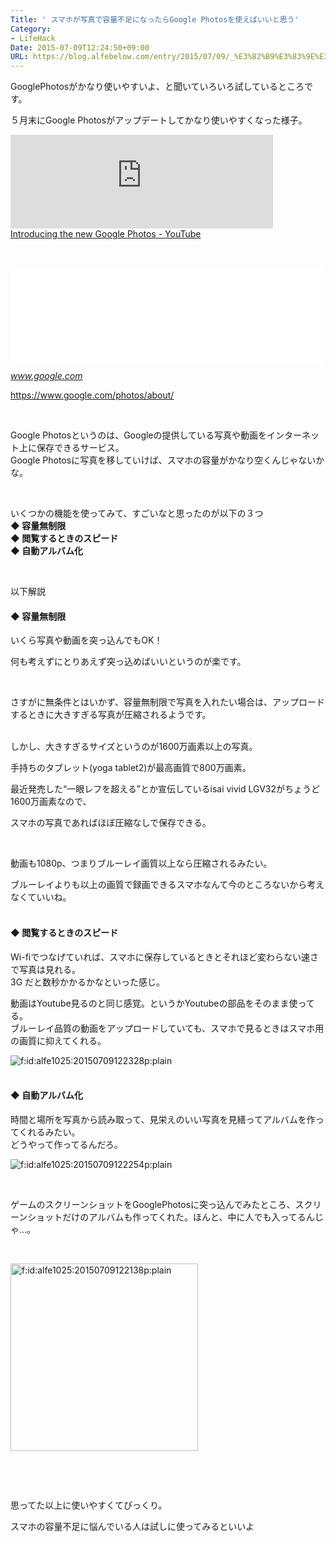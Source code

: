 ```yaml
---
Title: ' スマホが写真で容量不足になったらGoogle Photosを使えばいいと思う'
Category:
- LifeHack
Date: 2015-07-09T12:24:50+09:00
URL: https://blog.alfebelow.com/entry/2015/07/09/_%E3%82%B9%E3%83%9E%E3%83%9B%E3%81%8C%E5%86%99%E7%9C%9F%E3%81%A7%E5%AE%B9%E9%87%8F%E4%B8%8D%E8%B6%B3%E3%81%AB%E3%81%AA%E3%81%A3%E3%81%9F%E3%82%89Google_Photos%E3%82%92%E4%BD%BF%E3%81%88%E3%81%B0%E3%81%84
---
```


<p>GooglePhotosがかなり使いやすいよ、と聞いていろいろ試しているところです。</p>
<p>５月末にGoogle Photosがアップデートしてかなり使いやすくなった様子。</p>
<p><iframe src="https://youtube.googleapis.com/v/ydBjsZnHrwM&amp;source=uds" width="420" frameborder="0" allowfullscreen=""></iframe><br /><a href="http://www.youtube.com/watch?v=ydBjsZnHrwM">Introducing the new Google Photos - YouTube</a></p>
<p> </p>
<p><iframe class="embed-card embed-webcard" style="display: block; width: 100%; height: 155px; max-width: 500px; margin: 10px 0px;" title="Google Photos - All your photos organized and easy to find" src="//hatenablog-parts.com/embed?url=https%3A%2F%2Fwww.google.com%2Fphotos%2Fabout%2F" frameborder="0" scrolling="no">&lt;a href="https://www.google.com/photos/about/" data-mce-href="https://www.google.com/photos/about/"&gt;Google Photos - All your photos organized and easy to find&lt;/a&gt;</iframe><cite class="hatena-citation"><a href="https://www.google.com/photos/about/">www.google.com</a></cite></p>
<p><a href="https://www.google.com/photos/about/">https://www.google.com/photos/about/</a></p>
<p> </p>
<p>Google Photosというのは、Googleの提供している写真や動画をインターネット上に保存できるサービス。<br />Google Photosに写真を移していけば、スマホの容量がかなり空くんじゃないかな。</p>
<p> </p>
<p>いくつかの機能を使ってみて、すごいなと思ったのが以下の３つ<br /><strong>◆ 容量無制限</strong><br /><strong>◆ 閲覧するときのスピード</strong><br /><strong>◆ 自動アルバム化</strong></p>
<p> </p>
<p>以下解説</p>
<h4>◆ 容量無制限</h4>
<p>いくら写真や動画を突っ込んでもOK！</p>
<p>何も考えずにとりあえず突っ込めばいいというのが楽です。</p>
<p> </p>
<p>さすがに無条件とはいかず、容量無制限で写真を入れたい場合は、アップロードするときに大きすぎる写真が圧縮されるようです。</p>
<p><br />しかし、大きすぎるサイズというのが1600万画素以上の写真。</p>
<p>手持ちのタブレット(yoga tablet2)が最高画質で800万画素。</p>
<p>最近発売した“一眼レフを超える”とか宣伝しているisai vivid LGV32がちょうど1600万画素なので、</p>
<p>スマホの写真であればほぼ圧縮なしで保存できる。</p>
<p> </p>
<p>動画も1080p、つまりブルーレイ画質以上なら圧縮されるみたい。</p>
<p>ブルーレイよりも以上の画質で録画できるスマホなんて今のところないから考えなくていいね。</p>
<h4><br />◆ 閲覧するときのスピード</h4>
<p>Wi-fiでつなげていれば、スマホに保存しているときとそれほど変わらない速さで写真は見れる。<br />3G だと数秒かかるかなといった感じ。</p>
<p>動画はYoutube見るのと同じ感覚。というかYoutubeの部品をそのまま使ってる。<br />ブルーレイ品質の動画をアップロードしていても、スマホで見るときはスマホ用の画質に抑えてくれる。</p>
<p><img class="hatena-fotolife" title="f:id:alfe1025:20150709122328p:plain" src="http://cdn-ak.f.st-hatena.com/images/fotolife/a/alfe1025/20150709/20150709122328.png" alt="f:id:alfe1025:20150709122328p:plain" /></p>
<h4><br />◆ 自動アルバム化</h4>
<p>時間と場所を写真から読み取って、見栄えのいい写真を見繕ってアルバムを作ってくれるみたい。<br />どうやって作ってるんだろ。</p>
<p><img class="hatena-fotolife" title="f:id:alfe1025:20150709122254p:plain" src="http://cdn-ak.f.st-hatena.com/images/fotolife/a/alfe1025/20150709/20150709122254.png" alt="f:id:alfe1025:20150709122254p:plain" /></p>
<p> </p>
<p>ゲームのスクリーンショットをGooglePhotosに突っ込んでみたところ、スクリーンショットだけのアルバムも作ってくれた。ほんと、中に人でも入ってるんじゃ…。</p>
<p> </p>
<p><img class="hatena-fotolife" title="f:id:alfe1025:20150709122138p:plain" src="http://cdn-ak.f.st-hatena.com/images/fotolife/a/alfe1025/20150709/20150709122138.png" alt="f:id:alfe1025:20150709122138p:plain" width="300" /></p>
<p> </p>
<p> </p>
<p>思ってた以上に使いやすくてびっくり。</p>
<p>スマホの容量不足に悩んでいる人は試しに使ってみるといいよ</p>
<p> </p>
